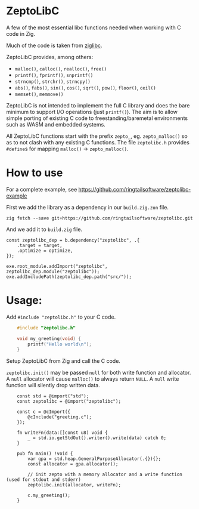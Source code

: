 # ZeptoLibC

A few of the most essential libc functions needed when working with C code in Zig.

Much of the code is taken from [ziglibc](https://github.com/marler8997/ziglibc).

ZeptoLibC provides, among others:

 - `malloc()`, `calloc()`, `realloc()`, `free()`
 - `printf()`, `fprintf()`, `snprintf()`
 - `strncmp()`, `strchr()`, `strncpy()`
 - `abs()`, `fabs()`, `sin()`, `cos()`, `sqrt()`, `pow()`, `floor()`, `ceil()`
 - `memset()`, `memmove()`

ZeptoLibC is not intended to implement the full C library and does the bare minimum to support I/O operations (just `printf()`). The aim is to allow simple porting of existing C code to freestanding/baremetal environments such as WASM and embedded systems.

All ZeptoLibC functions start with the prefix `zepto_`, eg. `zepto_malloc()` so as to not clash with any existing C functions. The file `zeptolibc.h` provides `#define`s for mapping `malloc()` -> `zepto_malloc()`.

# How to use

For a complete example, see https://github.com/ringtailsoftware/zeptolibc-example

First we add the library as a dependency in our `build.zig.zon` file.

`zig fetch --save git+https://github.com/ringtailsoftware/zeptolibc.git`

And we add it to `build.zig` file.
```zig
const zeptolibc_dep = b.dependency("zeptolibc", .{
    .target = target,
    .optimize = optimize,
});

exe.root_module.addImport("zeptolibc", zeptolibc_dep.module("zeptolibc"));
exe.addIncludePath(zeptolibc_dep.path("src/"));
```

# Usage:

Add `#include "zeptolibc.h"` to your C code.

```c
    #include "zeptolibc.h"

    void my_greeting(void) {
        printf("Hello world\n");
    }
```

Setup ZeptoLibC from Zig and call the C code.

`zeptolibc.init()` may be passed `null` for both write function and allocator. A `null` allocator will cause `malloc()` to always return `NULL`. A `null` write function will silently drop written data.

```zig
    const std = @import("std");
    const zeptolibc = @import("zeptolibc");

    const c = @cImport({
        @cInclude("greeting.c");
    });

    fn writeFn(data:[]const u8) void {
        _ = std.io.getStdOut().writer().write(data) catch 0;
    }

    pub fn main() !void {
        var gpa = std.heap.GeneralPurposeAllocator(.{}){};
        const allocator = gpa.allocator();

        // init zepto with a memory allocator and a write function (used for stdout and stderr)
        zeptolibc.init(allocator, writeFn);

        c.my_greeting();
    }
```

